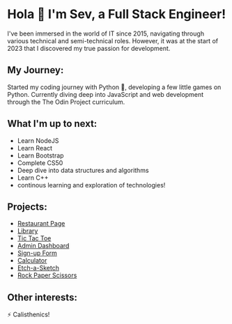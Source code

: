 # Hola 👋 I'm Sev, a Full Stack Engineer!

I've been immersed in the world of IT since 2015, navigating through various technical and semi-technical roles. However, it was at the start of 2023 that I discovered my true passion for development.

## My Journey:
Started my coding journey with Python 🐍, developing a few little games on Python. Currently diving deep into JavaScript and web development through the The Odin Project curriculum.

## What I'm up to next:
- Learn NodeJS
- Learn React
- Learn Bootstrap
- Complete CS50
- Deep dive into data structures and algorithms
- Learn C++
- continous learning and exploration of technologies!

## Projects:
- [Restaurant Page](https://github.com/sevleo/restaurant_page)
- [Library](https://github.com/sevleo/library)
- [Tic Tac Toe](https://github.com/sevleo/tic_tac_toe)
- [Admin Dashboard](https://github.com/sevleo/admin_dashboard)
- [Sign-up Form](https://github.com/sevleo/Sign-up_Form)
- [Calculator](https://github.com/sevleo/calculator)
- [Etch-a-Sketch](https://github.com/sevleo/Etch-a-Sketch)
- [Rock Paper Scissors](https://github.com/sevleo/rock-paper-scissors)


## Other interests:
⚡ Calisthenics!

